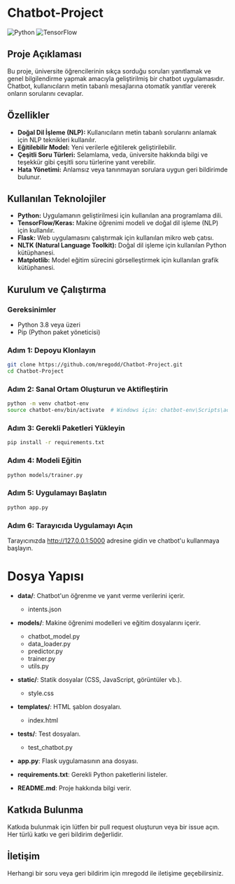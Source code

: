 # Chatbot-Project

![Python](https://img.shields.io/badge/Python-3.8%2B-blue.svg)
![TensorFlow](https://img.shields.io/badge/TensorFlow-2.0%2B-orange.svg)

## Proje Açıklaması
Bu proje, üniversite öğrencilerinin sıkça sorduğu soruları yanıtlamak ve genel bilgilendirme yapmak amacıyla geliştirilmiş bir chatbot uygulamasıdır. Chatbot, kullanıcıların metin tabanlı mesajlarına otomatik yanıtlar vererek onların sorularını cevaplar.

## Özellikler
- **Doğal Dil İşleme (NLP):** Kullanıcıların metin tabanlı sorularını anlamak için NLP teknikleri kullanılır.
- **Eğitilebilir Model:** Yeni verilerle eğitilerek geliştirilebilir.
- **Çeşitli Soru Türleri:** Selamlama, veda, üniversite hakkında bilgi ve teşekkür gibi çeşitli soru türlerine yanıt verebilir.
- **Hata Yönetimi:** Anlamsız veya tanınmayan sorulara uygun geri bildirimde bulunur.

## Kullanılan Teknolojiler
- **Python:** Uygulamanın geliştirilmesi için kullanılan ana programlama dili.
- **TensorFlow/Keras:** Makine öğrenimi modeli ve doğal dil işleme (NLP) için kullanılır.
- **Flask:** Web uygulamasını çalıştırmak için kullanılan mikro web çatısı.
- **NLTK (Natural Language Toolkit):** Doğal dil işleme için kullanılan Python kütüphanesi.
- **Matplotlib:** Model eğitim sürecini görselleştirmek için kullanılan grafik kütüphanesi.

## Kurulum ve Çalıştırma
### Gereksinimler
- Python 3.8 veya üzeri
- Pip (Python paket yöneticisi)

### Adım 1: Depoyu Klonlayın
```bash
git clone https://github.com/mregodd/Chatbot-Project.git
cd Chatbot-Project
````

### Adım 2: Sanal Ortam Oluşturun ve Aktifleştirin
```bash
python -m venv chatbot-env
source chatbot-env/bin/activate  # Windows için: chatbot-env\Scripts\activate
```

### Adım 3: Gerekli Paketleri Yükleyin
```bash
pip install -r requirements.txt
```

### Adım 4: Modeli Eğitin
```bash
python models/trainer.py
```

### Adım 5: Uygulamayı Başlatın
```bash
python app.py
```

### Adım 6: Tarayıcıda Uygulamayı Açın
Tarayıcınızda http://127.0.0.1:5000 adresine gidin ve chatbot'u kullanmaya başlayın.

# Dosya Yapısı

- **data/**: Chatbot'un öğrenme ve yanıt verme verilerini içerir.
  - intents.json

- **models/**: Makine öğrenimi modelleri ve eğitim dosyalarını içerir.
  - chatbot_model.py
  - data_loader.py
  - predictor.py
  - trainer.py
  - utils.py

- **static/**: Statik dosyalar (CSS, JavaScript, görüntüler vb.).
  - style.css

- **templates/**: HTML şablon dosyaları.
  - index.html
  
- **tests/**: Test dosyaları.
  - test_chatbot.py

- **app.py**: Flask uygulamasının ana dosyası.
- **requirements.txt**: Gerekli Python paketlerini listeler.
- **README.md**: Proje hakkında bilgi verir.

## Katkıda Bulunma
Katkıda bulunmak için lütfen bir pull request oluşturun veya bir issue açın. Her türlü katkı ve geri bildirim değerlidir.

## İletişim
Herhangi bir soru veya geri bildirim için mregodd ile iletişime geçebilirsiniz.

